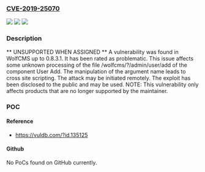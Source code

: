 ### [CVE-2019-25070](https://cve.mitre.org/cgi-bin/cvename.cgi?name=CVE-2019-25070)
![](https://img.shields.io/static/v1?label=Product&message=WolfCMS&color=blue)
![](https://img.shields.io/static/v1?label=Version&message=n%2Fa&color=blue)
![](https://img.shields.io/static/v1?label=Vulnerability&message=CWE-80%20Basic%20Cross%20Site%20Scripting&color=brighgreen)

### Description

** UNSUPPORTED WHEN ASSIGNED ** A vulnerability was found in WolfCMS up to 0.8.3.1. It has been rated as problematic. This issue affects some unknown processing of the file /wolfcms/?/admin/user/add of the component User Add. The manipulation of the argument name leads to cross site scripting. The attack may be initiated remotely. The exploit has been disclosed to the public and may be used. NOTE: This vulnerability only affects products that are no longer supported by the maintainer.

### POC

#### Reference
- https://vuldb.com/?id.135125

#### Github
No PoCs found on GitHub currently.

